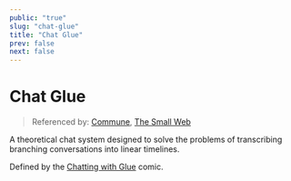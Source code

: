 ```yaml
---
public: "true"
slug: "chat-glue"
title: "Chat Glue"
prev: false
next: false
---
```

# Chat Glue

> Referenced by: [Commune](/garden/commune/index.md), [The Small Web](/garden/the-small-web/index.md)

A theoretical chat system designed to solve the problems of transcribing branching conversations into linear timelines.

Defined by the [Chatting with Glue](https://a9.io/glue-comic/) comic.